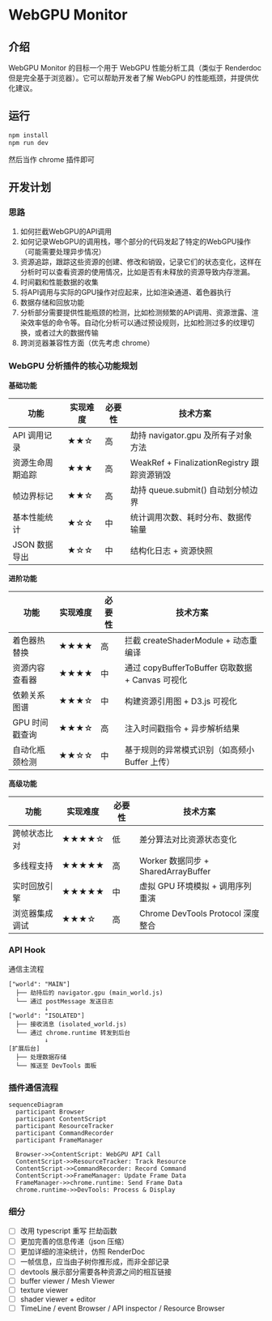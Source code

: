 # WebGPU Monitor

## 介绍

WebGPU Monitor 的目标一个用于 WebGPU 性能分析工具（类似于 Renderdoc 但是完全基于浏览器）。它可以帮助开发者了解 WebGPU 的性能瓶颈，并提供优化建议。

## 运行

```sh
npm install
npm run dev
```

然后当作 chrome 插件即可

## 开发计划

### 思路

1. 如何拦截WebGPU的API调用
2. 如何记录WebGPU的调用栈，哪个部分的代码发起了特定的WebGPU操作（可能需要处理异步情况）
3. 资源追踪，跟踪这些资源的创建、修改和销毁，记录它们的状态变化，这样在分析时可以查看资源的使用情况，比如是否有未释放的资源导致内存泄漏。
4. 时间戳和性能数据的收集
5. 将API调用与实际的GPU操作对应起来，比如渲染通道、着色器执行
6. 数据存储和回放功能
7. 分析部分需要提供性能瓶颈的检测，比如检测频繁的API调用、资源泄露、渲染效率低的命令等。自动化分析可以通过预设规则，比如检测过多的纹理切换，或者过大的数据传输
8. 跨浏览器兼容性方面（优先考虑 chrome）


### WebGPU 分析插件的核心功能规划

**基础功能**

|功能|实现难度|必要性|技术方案|
|----|----|----|----|
|API 调用记录|★★☆|高|劫持 navigator.gpu 及所有子对象方法|
|资源生命周期追踪|★★★|高|WeakRef + FinalizationRegistry 跟踪资源销毁|
|帧边界标记|★★☆|高|劫持 queue.submit() 自动划分帧边界|
|基本性能统计|★☆☆|中|统计调用次数、耗时分布、数据传输量|
|JSON 数据导出|★☆☆|中|结构化日志 + 资源快照|

**进阶功能**

|功能|实现难度|必要性|技术方案|
|----|----|----|----|
|着色器热替换|★★★★|高|拦截 createShaderModule + 动态重编译|
|资源内容查看器|★★★★|中|通过 copyBufferToBuffer 窃取数据 + Canvas 可视化|
|依赖关系图谱|★★★☆|中|构建资源引用图 + D3.js 可视化|
|GPU 时间戳查询|★★★☆|高|注入时间戳指令 + 异步解析结果|
|自动化瓶颈检测|★★☆☆|中|基于规则的异常模式识别（如高频小 Buffer 上传）|

**高级功能**

|功能|实现难度|必要性|技术方案|
|----|----|----|----|
|跨帧状态比对|★★★★☆|低|差分算法对比资源状态变化|
|多线程支持|★★★★★|高|Worker 数据同步 + SharedArrayBuffer|
|实时回放引擎|★★★★★|中|虚拟 GPU 环境模拟 + 调用序列重演|
|浏览器集成调试|★★★☆|高|Chrome DevTools Protocol 深度整合|


### API Hook

通信主流程

```
["world": "MAIN"]
  ├── 劫持后的 navigator.gpu (main_world.js)
  └── 通过 postMessage 发送日志
          ↓
["world": "ISOLATED"] 
  ├── 接收消息 (isolated_world.js)
  └── 通过 chrome.runtime 转发到后台
          ↓
[扩展后台] 
  ├── 处理数据存储
  └── 推送至 DevTools 面板

```


### 插件通信流程

```mermaid
sequenceDiagram
  participant Browser
  participant ContentScript
  participant ResourceTracker
  participant CommandRecorder
  participant FrameManager
  
  Browser->>ContentScript: WebGPU API Call
  ContentScript->>ResourceTracker: Track Resource
  ContentScript->>CommandRecorder: Record Command
  ContentScript->>FrameManager: Update Frame Data
  FrameManager->>chrome.runtime: Send Frame Data
  chrome.runtime->>DevTools: Process & Display
```

### 细分

-[ ] 改用 typescript 重写 拦劫函数
-[ ] 更加完善的信息传递（json 压缩）
-[ ] 更加详细的渲染统计，仿照 RenderDoc
-[ ] 一帧信息，应当由子树你推形成，而非全部记录
-[ ] devtools 展示部分需要各种资源之间的相互链接
-[ ] buffer viewer / Mesh Viewer
-[ ] texture viewer
-[ ] shader viewer + editor
-[ ] TimeLine / event Browser / API inspector / Resource Browser